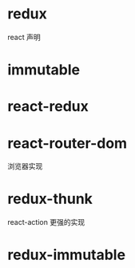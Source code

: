 # redux
  react 声明
# immutable

# react-redux

# react-router-dom
  浏览器实现
# redux-thunk
  react-action 更强的实现
# redux-immutable
  